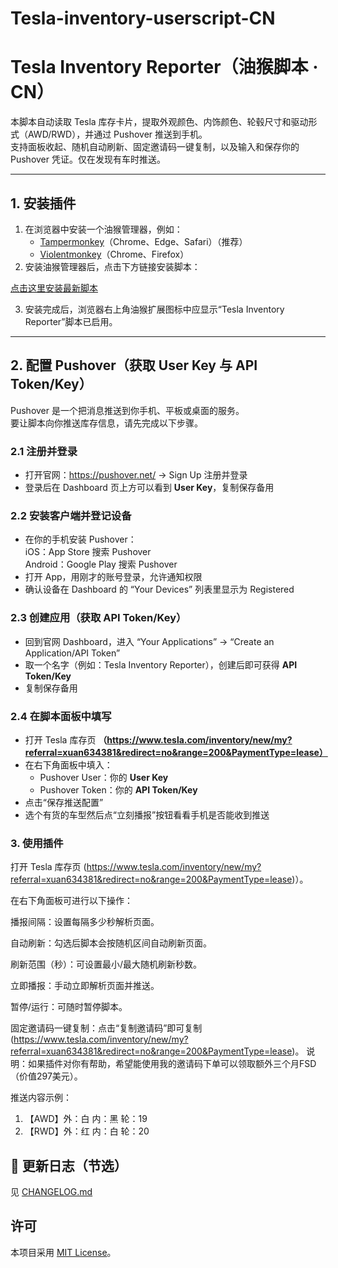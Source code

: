 # Tesla-inventory-userscript-CN
# Tesla Inventory Reporter（油猴脚本 · CN）
本脚本自动读取 Tesla 库存卡片，提取外观颜色、内饰颜色、轮毂尺寸和驱动形式（AWD/RWD），并通过 Pushover 推送到手机。  
支持面板收起、随机自动刷新、固定邀请码一键复制，以及输入和保存你的 Pushover 凭证。仅在发现有车时推送。

---

## 1. 安装插件

1. 在浏览器中安装一个油猴管理器，例如：
   - [Tampermonkey](https://www.tampermonkey.net/)（Chrome、Edge、Safari）（推荐）
   - [Violentmonkey](https://violentmonkey.github.io/)（Chrome、Firefox）
2. 安装油猴管理器后，点击下方链接安装脚本：

[点击这里安装最新脚本](https://raw.githubusercontent.com/DaybreakCoCone/Tesla-inventory-userscript-CN-/main/tesla-inventory-reporter.user.js)

3. 安装完成后，浏览器右上角油猴扩展图标中应显示“Tesla Inventory Reporter”脚本已启用。

---

## 2. 配置 Pushover（获取 User Key 与 API Token/Key）

Pushover 是一个把消息推送到你手机、平板或桌面的服务。  
要让脚本向你推送库存信息，请先完成以下步骤。

### 2.1 注册并登录  
- 打开官网：https://pushover.net/ → Sign Up 注册并登录  
- 登录后在 Dashboard 页上方可以看到 **User Key**，复制保存备用

### 2.2 安装客户端并登记设备  
- 在你的手机安装 Pushover：  
  iOS：App Store 搜索 Pushover  
  Android：Google Play 搜索 Pushover  
- 打开 App，用刚才的账号登录，允许通知权限  
- 确认设备在 Dashboard 的 “Your Devices” 列表里显示为 Registered

### 2.3 创建应用（获取 API Token/Key）  
- 回到官网 Dashboard，进入 “Your Applications” → “Create an Application/API Token”  
- 取一个名字（例如：Tesla Inventory Reporter），创建后即可获得 **API Token/Key**  
- 复制保存备用

### 2.4 在脚本面板中填写  
- 打开 Tesla 库存页  **（https://www.tesla.com/inventory/new/my?referral=xuan634381&redirect=no&range=200&PaymentType=lease）**
- 在右下角面板中填入：  
  - Pushover User：你的 **User Key**  
  - Pushover Token：你的 **API Token/Key**  
- 点击“保存推送配置”
- 选个有货的车型然后点“立刻播报”按钮看看手机是否能收到推送

### 3. 使用插件

打开 Tesla 库存页 (https://www.tesla.com/inventory/new/my?referral=xuan634381&redirect=no&range=200&PaymentType=lease)）。

在右下角面板可进行以下操作：

播报间隔：设置每隔多少秒解析页面。

自动刷新：勾选后脚本会按随机区间自动刷新页面。

刷新范围（秒）：可设置最小/最大随机刷新秒数。

立即播报：手动立即解析页面并推送。

暂停/运行：可随时暂停脚本。

固定邀请码一键复制：点击“复制邀请码”即可复制 (https://www.tesla.com/inventory/new/my?referral=xuan634381&redirect=no&range=200&PaymentType=lease)。
说明：如果插件对你有帮助，希望能使用我的邀请码下单可以领取额外三个月FSD（价值297美元）。

推送内容示例：

1. 【AWD】外：白 内：黑 轮：19
2. 【RWD】外：红 内：白 轮：20
## 📝 更新日志（节选）
见 [CHANGELOG.md](./CHANGELOG.md)

## 许可
本项目采用 [MIT License](./LICENSE)。
